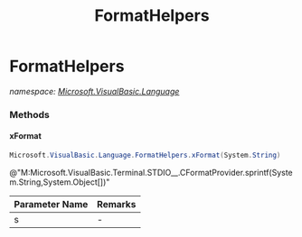 ﻿---
title: FormatHelpers
---

# FormatHelpers
_namespace: [Microsoft.VisualBasic.Language](N-Microsoft.VisualBasic.Language.html)_





### Methods

#### xFormat
```csharp
Microsoft.VisualBasic.Language.FormatHelpers.xFormat(System.String)
```
@"M:Microsoft.VisualBasic.Terminal.STDIO__.CFormatProvider.sprintf(System.String,System.Object[])"

|Parameter Name|Remarks|
|--------------|-------|
|s|-|



